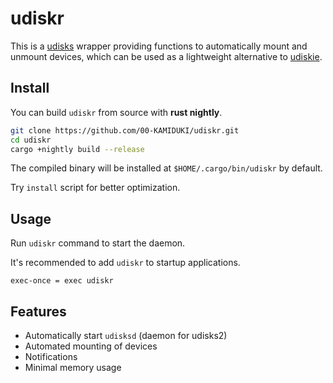 # udiskr
This is a [udisks](https://www.freedesktop.org/wiki/Software/udisks) wrapper providing functions to automatically mount and unmount devices,
which can be used as a lightweight alternative to [udiskie](https://github.com/coldfix/udiskie).

## Install
You can build `udiskr` from source with **rust nightly**.
```sh
git clone https://github.com/00-KAMIDUKI/udiskr.git
cd udiskr
cargo +nightly build --release
```
The compiled binary will be installed at `$HOME/.cargo/bin/udiskr` by default.

Try `install` script for better optimization.

## Usage

Run `udiskr` command to start the daemon.

It's recommended to add `udiskr` to startup applications.
```hyprlang
exec-once = exec udiskr
```

## Features
- Automatically start `udisksd` (daemon for udisks2)
- Automated mounting of devices
- Notifications
- Minimal memory usage
